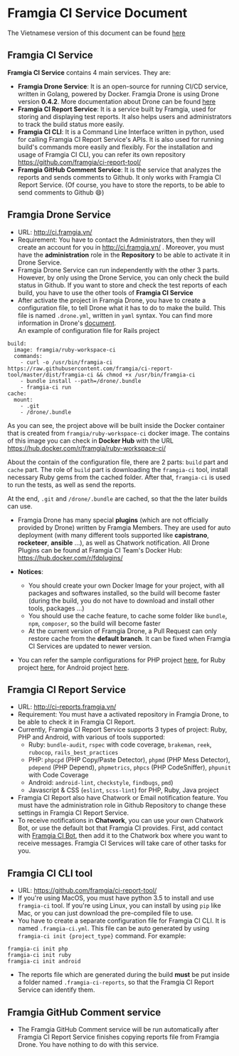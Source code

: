 # Framgia CI Service Document

The Vietnamese version of this document can be found [here](./README.vn.md)

## Framgia CI Service
**Framgia CI Service** contains 4 main services. They are:
- **Framgia Drone Service**: It is an open-source for running CI/CD service, written in Golang, powered by Docker.
Framgia Drone is using Drone version **0.4.2**. More documentation about Drone can be found [here](http://readme.drone.io/0.4/)
- **Framgia CI Report Service**: It is a service built by Framgia, used for storing and displaying test reports. It also helps users and administrators to track the build status more easily.
- **Framgia CI CLI**: It is a Command Line Interface written in python, used for calling Framgia CI Report Service's APIs. It is also used for running build's commands more easily and flexibly. For the installation and usage of Framgia CI CLI, you can refer its own repository https://github.com/framgia/ci-report-tool/
- **Framgia GitHub Comment Service**: It is the service that analyzes the reports and sends comments to Github. It only works with Framgia CI Report Service.
(Of course, you have to store the reports, to be able to send comments to Github :smile:)

## Framgia Drone Service
- URL: http://ci.framgia.vn/
- Requirement: You have to contact the Administrators, then they will create an account for you in http://ci.framgia.vn/ . Moreover, you must have the **administration** role in the **Repository** to be able to activate it in Drone Service.
- Framgia Drone Service can run independently with the other 3 parts. However, by only using the Drone Service, you can only check the build status in Github. If you want to store and check the test reports of each build, you have to use the other tools of **Framgia CI Service**
- After activate the project in Framgia Drone, you have to create a configuration file, to tell Drone what it has to do to make the build. This file is named `.drone.yml`, written in `yaml` syntax. You can find more information in Drone's  [document](http://readme.drone.io/0.4).<br>
An example of configuration file for Rails project
```
build:
  image: framgia/ruby-workspace-ci
  commands:
    - curl -o /usr/bin/framgia-ci https://raw.githubusercontent.com/framgia/ci-report-tool/master/dist/framgia-ci && chmod +x /usr/bin/framgia-ci
    - bundle install --path=/drone/.bundle
    - framgia-ci run
cache:
  mount:
    - .git
    - /drone/.bundle
```

As you can see, the project above will be built inside the Docker container that is created from `framgia/ruby-workspace-ci` docker image. The contains of this image you can check in **Docker Hub** with the URL https://hub.docker.com/r/framgia/ruby-workspace-ci/

About the contain of the configuration file, there are 2 parts: `build` part and `cache` part. The role of `build` part is downloading the `framgia-ci` tool, install necessary Ruby gems from the cached folder. After that, `framgia-ci` is used to run the tests, as well as send the reports.

At the end, `.git` and `/drone/.bundle` are cached, so that the the later builds can use.

- Framgia Drone has many special **plugins** (which are not officially provided by Drone) written by Framgia Members. They are used for auto deployment (with many different tools supported like **capistrano**, **rocketeer**, **ansible** ...), as well as Chatwork notification. All Drone Plugins can be found at Framgia CI Team's Docker Hub: https://hub.docker.com/r/fdplugins/

- **Notices**:
    - You should create your own Docker Image for your project, with all packages and softwares installed, so the build will become faster (during the build, you do not have to download and install other tools, packages ...)
    - You should use the cache feature, to cache some folder like `bundle`, `npm`, `composer`, so the build will become faster
    - At the current version of Framgia Drone, a Pull Request can only restore cache from the **default branch**. It can be fixed when Framgia CI Services are updated to newer version.

- You can refer the sample configurations for PHP project [here](./php/), for Ruby project [here](./ruby), for Android project [here](./android).

## Framgia CI Report Service
- URL: http://ci-reports.framgia.vn/
- Requirement: You must have a activated repository in Framgia Drone, to be able to check it in Framgia CI Report.
- Currently, Framgia CI Report Service supports 3 types of project: Ruby, PHP and Android, with various of tools supported:
    - Ruby: `bundle-audit`, `rspec` with code coverage, `brakeman`, `reek`, `rubocop`, `rails_best_practices`
    - PHP: `phpcpd` (PHP Copy/Paste Detector), `phpmd` (PHP Mess Detector), `pdepend` (PHP Depend), `phpmetrics`, `phpcs` (PHP CodeSniffer), `phpunit` with Code Coverage
    - Android: `android-lint`, `checkstyle`, `findbugs`, `pmd`)
    - Javascript & CSS (`eslint`, `scss-lint`) for PHP, Ruby, Java project
- Framgia CI Report also have Chatwork or Email notification feature. You must have the administration role in Github Repository to change these settings in Framgia CI Report Service.
- To receive notifications in **Chatwork**, you can use your own Chatwork Bot, or use the default bot that Framgia CI provides. First, add contact with [Framgia CI Bot](https://www.chatwork.com/framgia-ci-bot), then add it to the Chatwork box where you want to receive messages. Framgia CI Services will take care of other tasks for you.

## Framgia CI CLI tool
- URL: https://github.com/framgia/ci-report-tool/
- If you're using MacOS, you must have python 3.5 to install and use `framgia-ci` tool. If you're using Linux, you can install by using `pip` like Mac, or you can just download the pre-compiled file to use.
- You have to create a separate configuration file for Framgia CI CLI. It is named `.framgia-ci.yml`. This file can be auto generated by using `framgia-ci init {project_type}` command. For example:
```
framgia-ci init php
framgia-ci init ruby
framgia-ci init android
```
- The reports file which are generated during the build **must** be put inside a folder named `.framgia-ci-reports`, so that the Framgia CI Report Service can identify them.

## Framgia GitHub Comment service
- The Framgia GitHub Comment service will be run automatically after Framgia CI Report Service finishes copying reports file from Framgia Drone. You have nothing to do with this service.
